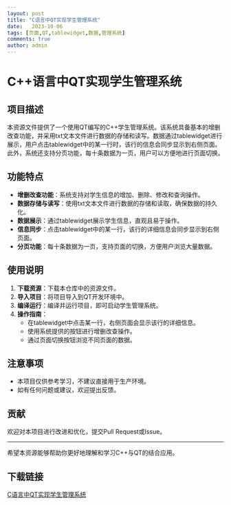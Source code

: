 ```yaml
---
layout: post
title: "C语言中QT实现学生管理系统"
date:   2023-10-06
tags: [页面,QT,tablewidget,数据,管理系统]
comments: true
author: admin
---
```

# C++语言中QT实现学生管理系统

## 项目描述

本资源文件提供了一个使用QT编写的C++学生管理系统。该系统具备基本的增删改查功能，并采用txt文本文件进行数据的存储和读写。数据通过tablewidget进行展示，用户点击tablewidget中的某一行时，该行的信息会同步显示到右侧页面。此外，系统还支持分页功能，每十条数据为一页，用户可以方便地进行页面切换。

## 功能特点

- **增删改查功能**：系统支持对学生信息的增加、删除、修改和查询操作。
- **数据存储与读写**：使用txt文本文件进行数据的存储和读取，确保数据的持久化。
- **数据展示**：通过tablewidget展示学生信息，直观且易于操作。
- **信息同步**：点击tablewidget中的某一行，该行的详细信息会同步显示到右侧页面。
- **分页功能**：每十条数据为一页，支持页面的切换，方便用户浏览大量数据。

## 使用说明

1. **下载资源**：下载本仓库中的资源文件。
2. **导入项目**：将项目导入到QT开发环境中。
3. **编译运行**：编译并运行项目，即可启动学生管理系统。
4. **操作指南**：
   - 在tablewidget中点击某一行，右侧页面会显示该行的详细信息。
   - 使用系统提供的按钮进行增删改查操作。
   - 通过页面切换按钮浏览不同页面的数据。

## 注意事项

- 本项目仅供参考学习，不建议直接用于生产环境。
- 如有任何问题或建议，欢迎提出反馈。

## 贡献

欢迎对本项目进行改进和优化，提交Pull Request或Issue。

---

希望本资源能够帮助你更好地理解和学习C++与QT的结合应用。

## 下载链接

[C语言中QT实现学生管理系统](https://pan.quark.cn/s/6f29e49a8b94)